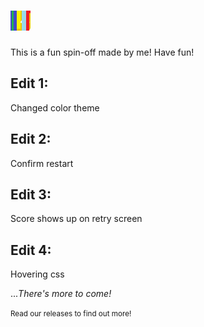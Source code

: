 # ![2048](/favicon.ico)
This is a fun spin-off made by me! Have fun!

## Edit 1:
Changed color theme

## Edit 2:
Confirm restart

## Edit 3:
Score shows up on retry screen

## Edit 4:
Hovering css

..._There's more to come!_

<small>Read our releases to find out more!</small>
